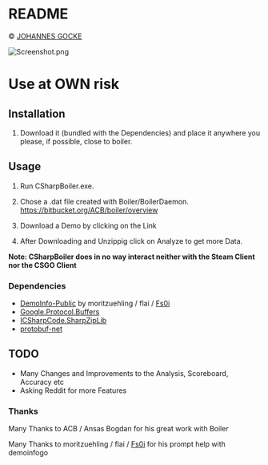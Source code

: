 # README #

© [JOHANNES GOCKE](http://steamcommunity.com/id/master117/)

![Screenshot.png](https://bitbucket.org/repo/Az8xKM/images/1492217440-Screenshot.png)

# Use at OWN risk #

## Installation ##

1. Download it (bundled with the Dependencies) and place it anywhere you please, if possible, close to boiler. 

## Usage  ##

1. Run CSharpBoiler.exe.

2. Chose a .dat file created with Boiler/BoilerDaemon. https://bitbucket.org/ACB/boiler/overview

3. Download a Demo by clicking on the Link

4. After Downloading and Unzippig click on Analyze to get more Data.

**Note: CSharpBoiler does in no way interact neither with the Steam Client nor the CSGO Client**

### Dependencies ###
* [DemoInfo-Public](https://github.com/moritzuehling/demoinfo-public) by moritzuehling / flai / [Fs0i](http://www.reddit.com/user/Fs0i)
* [Google.Protocol.Buffers](https://www.nuget.org/packages/Google.ProtocolBuffers/)
* [ICSharpCode.SharpZipLib](https://www.nuget.org/packages/ICSharpCode.SharpZipLib.dll/)
* [protobuf-net](https://code.google.com/p/protobuf-net/)

## TODO ##
* Many Changes and Improvements to the Analysis, Scoreboard, Accuracy etc
* Asking Reddit for more Features

### Thanks ###
Many Thanks to ACB / Ansas Bogdan for his great work with Boiler

Many Thanks to moritzuehling / flai / [Fs0i](http://www.reddit.com/user/Fs0i) for his prompt help with demoinfogo